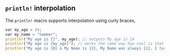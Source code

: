 ## `println!` interpolation

The `println!` macro supports interpolation using curly braces,
```rust
var my_age = 24;
var my_name = "Sameer";
println!("My age is {}", my_age); // outputs My age is 24
println!("My age is {my_age}"); // works the same way how cool is that
println!("My age is {0} & My Name is {1}, My Name was always {1}, I turned {my_age} last year", my_age, myname); // positional arguments start from 0 and can be reused in the target string
```
